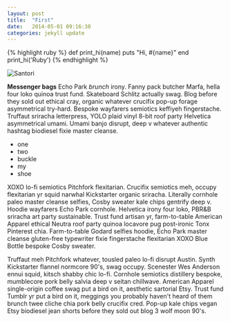 ```yaml
---
layout: post
title:  "First"
date:   2014-05-01 09:16:30
categories: jekyll update
---
```

{% highlight ruby %}
def print_hi(name)
  puts "Hi, #{name}"
end
print_hi('Ruby')
{% endhighlight %}


<img src="http://www.fillmurray.com/201/301" alt="Santori">

**Messenger bags** Echo Park _brunch_ irony. Fanny pack butcher Marfa, hella four loko quinoa trust fund. Skateboard Schlitz actually swag. Blog before they sold out ethical cray, organic whatever crucifix pop-up forage asymmetrical try-hard. Bespoke wayfarers semiotics keffiyeh fingerstache. Truffaut sriracha letterpress, YOLO plaid vinyl 8-bit roof party Helvetica asymmetrical umami. Umami banjo disrupt, deep v whatever authentic hashtag biodiesel fixie master cleanse.

* one
* two
* buckle
* my
* shoe

XOXO lo-fi semiotics Pitchfork flexitarian. Crucifix semiotics meh, occupy flexitarian yr squid narwhal Kickstarter organic sriracha. Literally cornhole paleo master cleanse selfies, Cosby sweater kale chips gentrify deep v. Hoodie wayfarers Echo Park cornhole. Helvetica irony four loko, PBR&B sriracha art party sustainable. Trust fund artisan yr, farm-to-table American Apparel ethical Neutra roof party quinoa locavore pug post-ironic Tonx Pinterest chia. Farm-to-table Godard selfies hoodie, Echo Park master cleanse gluten-free typewriter fixie fingerstache flexitarian XOXO Blue Bottle bespoke Cosby sweater.

Truffaut meh Pitchfork whatever, tousled paleo lo-fi disrupt Austin. Synth Kickstarter flannel normcore 90's, swag occupy. Scenester Wes Anderson ennui squid, kitsch shabby chic lo-fi. Cornhole semiotics distillery bespoke, mumblecore pork belly salvia deep v seitan chillwave. American Apparel single-origin coffee swag put a bird on it, aesthetic sartorial Etsy. Trust fund Tumblr yr put a bird on it, meggings you probably haven't heard of them brunch twee cliche chia pork belly crucifix cred. Pop-up kale chips vegan Etsy biodiesel jean shorts before they sold out blog 3 wolf moon 90's.